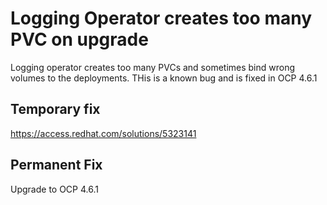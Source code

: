 # Logging Operator creates too many PVC on upgrade

Logging operator creates too many PVCs and sometimes bind wrong volumes to the deployments. THis is a known bug and is fixed in OCP 4.6.1

## Temporary fix
https://access.redhat.com/solutions/5323141


## Permanent Fix
Upgrade to OCP 4.6.1